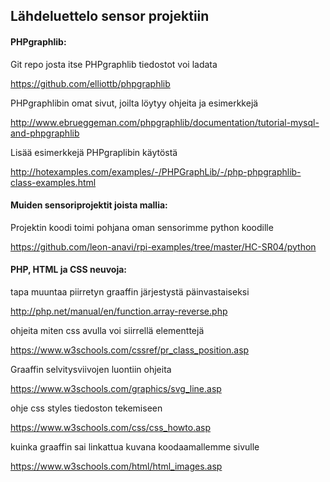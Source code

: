 ## Lähdeluettelo sensor projektiin 
#### PHPgraphlib: 

Git repo josta itse PHPgraphlib tiedostot voi ladata

https://github.com/elliottb/phpgraphlib 

PHPgraphlibin omat sivut, joilta löytyy ohjeita ja esimerkkejä

http://www.ebrueggeman.com/phpgraphlib/documentation/tutorial-mysql-and-phpgraphlib 

Lisää esimerkkejä PHPgraplibin käytöstä

 http://hotexamples.com/examples/-/PHPGraphLib/-/php-phpgraphlib-class-examples.html 

#### Muiden sensoriprojektit joista mallia: 

Projektin koodi toimi pohjana oman sensorimme python koodille

https://github.com/leon-anavi/rpi-examples/tree/master/HC-SR04/python  

#### PHP, HTML ja CSS neuvoja: 

tapa muuntaa piirretyn graaffin järjestystä päinvastaiseksi

http://php.net/manual/en/function.array-reverse.php  

ohjeita miten css avulla voi siirrellä elementtejä

https://www.w3schools.com/cssref/pr_class_position.asp  

Graaffin selvitysviivojen luontiin ohjeita

https://www.w3schools.com/graphics/svg_line.asp  

ohje css styles tiedoston tekemiseen

https://www.w3schools.com/css/css_howto.asp  

kuinka graaffin sai linkattua kuvana koodaamallemme sivulle

https://www.w3schools.com/html/html_images.asp

